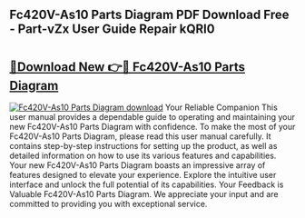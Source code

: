 ## Fc420V-As10 Parts Diagram PDF Download Free - Part-vZx User Guide Repair kQRl0

# <h2><a href="http://dfm7oat.blite.top/?on=Fc420V-As10+Parts+Diagram">🔗Download New 👉🔴 Fc420V-As10 Parts Diagram</a></h2>

[![Fc420V-As10 Parts Diagram download](https://i.imgur.com/lujVjoI.png)](http://dfm7oat.blite.top/?on=Fc420V-As10+Parts+Diagram)
Your Reliable Companion This user manual provides a dependable guide to operating and maintaining your new Fc420V-As10 Parts Diagram with confidence. To make the most of your Fc420V-As10 Parts Diagram, please read this user manual carefully. It contains step-by-step instructions for setting up the product, as well as detailed information on how to use its various features and capabilities. Your new Fc420V-As10 Parts Diagram boasts an impressive array of features designed to elevate your experience. Explore the intuitive user interface and unlock the full potential of its capabilities. Your Feedback is Valuable Fc420V-As10 Parts Diagram. We appreciate your input and are committed to providing you with exceptional service.
